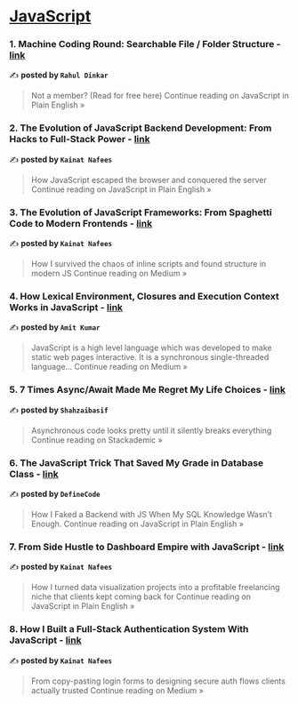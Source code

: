 
<h1><a href=https://medium.com/tag/javascript-development/recommended target="_blank" rel="noopener noreferrer">JavaScript</a></h1>
<h3>1. Machine Coding Round: Searchable File / Folder Structure - <a href="https://javascript.plainenglish.io/machine-coding-round-searchable-file-folder-structure-b0ba0a999c0e?source=rss------javascript_development-5" target="_blank" rel="noopener noreferrer">link</a></h3>

✍️ **posted by `Rahul Dinkar`**

<blockquote>Not a member? (Read for free here)
Continue reading on JavaScript in Plain English »</blockquote>

<h3>2. The Evolution of JavaScript Backend Development: From Hacks to Full-Stack Power - <a href="https://javascript.plainenglish.io/the-evolution-of-javascript-backend-development-from-hacks-to-full-stack-power-cc173f850360?source=rss------javascript_development-5" target="_blank" rel="noopener noreferrer">link</a></h3>

✍️ **posted by `Kainat Nafees`**

<blockquote>How JavaScript escaped the browser and conquered the server
Continue reading on JavaScript in Plain English »</blockquote>

<h3>3. The Evolution of JavaScript Frameworks: From Spaghetti Code to Modern Frontends - <a href="https://medium.com/@kainatnafees/the-evolution-of-javascript-frameworks-from-spaghetti-code-to-modern-frontends-c3094bb43d59?source=rss------javascript_development-5" target="_blank" rel="noopener noreferrer">link</a></h3>

✍️ **posted by `Kainat Nafees`**

<blockquote>How I survived the chaos of inline scripts and found structure in modern JS
Continue reading on Medium »</blockquote>

<h3>4. How Lexical Environment, Closures and Execution Context Works in JavaScript - <a href="https://medium.com/@amitwebdev2020/how-lexical-environment-closures-and-execution-context-works-in-javascript-fe32e08f86be?source=rss------javascript_development-5" target="_blank" rel="noopener noreferrer">link</a></h3>

✍️ **posted by `Amit Kumar`**

<blockquote>JavaScript is a high level language which was developed to make static web pages interactive. It is a synchronous single-threaded language…
Continue reading on Medium »</blockquote>

<h3>5. 7 Times Async/Await Made Me Regret My Life Choices - <a href="https://blog.stackademic.com/7-times-async-await-made-me-regret-my-life-choices-b7ca71249e3a?source=rss------javascript_development-5" target="_blank" rel="noopener noreferrer">link</a></h3>

✍️ **posted by `Shahzaibasif`**

<blockquote>Asynchronous code looks pretty until it silently breaks everything
Continue reading on Stackademic »</blockquote>

<h3>6. The JavaScript Trick That Saved My Grade in Database Class - <a href="https://javascript.plainenglish.io/the-javascript-trick-that-saved-my-grade-in-database-class-f838bdf8f0fb?source=rss------javascript_development-5" target="_blank" rel="noopener noreferrer">link</a></h3>

✍️ **posted by `DefineCode`**

<blockquote>How I Faked a Backend with JS When My SQL Knowledge Wasn’t Enough.
Continue reading on JavaScript in Plain English »</blockquote>

<h3>7. From Side Hustle to Dashboard Empire with JavaScript - <a href="https://javascript.plainenglish.io/from-side-hustle-to-dashboard-empire-with-javascript-2fb32c70b0f4?source=rss------javascript_development-5" target="_blank" rel="noopener noreferrer">link</a></h3>

✍️ **posted by `Kainat Nafees`**

<blockquote>How I turned data visualization projects into a profitable freelancing niche that clients kept coming back for
Continue reading on JavaScript in Plain English »</blockquote>

<h3>8. How I Built a Full-Stack Authentication System With JavaScript - <a href="https://medium.com/@kainatnafees/how-i-built-a-full-stack-authentication-system-with-javascript-5b592c8cc686?source=rss------javascript_development-5" target="_blank" rel="noopener noreferrer">link</a></h3>

✍️ **posted by `Kainat Nafees`**

<blockquote>From copy-pasting login forms to designing secure auth flows clients actually trusted
Continue reading on Medium »</blockquote>

